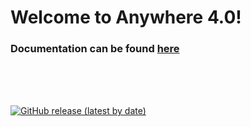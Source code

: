 # Welcome to Anywhere 4.0!

### Documentation can be found [here](https://git.primarysolutions.net/anywhere/anywhere-4/-/wikis/pages)
<br/>
<br/>
<br/>

[![GitHub release (latest by date)](https://img.shields.io/github/v/release/microsoft/cognitive-services-speech-sdk-js?label=Latest%20Microsoft%20Speech%20SDK&logo=Microsoft)](https://github.com/microsoft/cognitive-services-speech-sdk-js/releases)